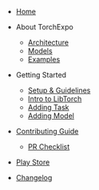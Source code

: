 - [Home](README.md)

- About TorchExpo
    
    - [Architecture](about/architecture.md)
    - [Models](https://github.com/torchexpo/models)
    - [Examples](about/examples.md)


- Getting Started
    
    - [Setup & Guidelines](getting-started/setup-guidelines.md)
    - [Intro to LibTorch](getting-started/intro-libtorch.md)
    - [Adding Task](getting-started/adding-task.md)
    - [Adding Model](getting-started/adding-model.md)

- [Contributing Guide](contributing.md)
    
    - [PR Checklist](contributing/pr-checklist.md)

- [Play Store](https://rebrand.ly/torchexpo-android)

- [Changelog](changelog.md)